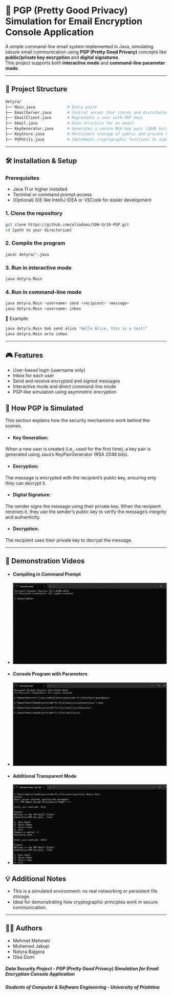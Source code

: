 # 📧 PGP (Pretty Good Privacy) Simulation for Email Encryption Console Application

A simple command-line email system implemented in Java, simulating secure email communication using **PGP (Pretty Good Privacy)** concepts like **public/private key encryption** and **digital signatures**.  
This project supports both **interactive mode** and **command-line parameter mode**.

---

## 📁 Project Structure

```bash
detyra/
├── Main.java              # Entry point
├── EmailServer.java       # Central server that stores and distributes emails
├── EmailClient.java       # Represents a user with PGP keys
├── Email.java             # Data structure for an email
├── KeyGenerator.java      # Generates a secure RSA key pair (2048 bits).
├── KeyStore.java          # Persistent storage of public and private keys for all users.
├── PGPUtils.java          # Implements cryptographic functions to simulate PGP behavior.
```

---

## 🛠️ Installation & Setup

### Prerequisites

- Java 11 or higher installed
- Terminal or command prompt access
- (Optional) IDE like IntelliJ IDEA or VSCode for easier development

### 1. Clone the repository

```bash
git clone https://github.com/olsadomi/SDH-Gr10-PGP.git
cd [path to your directorium]
```
### 2. Compile the program
```bash
javac detyra/*.java
```

### 3. Run in interactive mode
```bash
java detyra.Main
```
### 4. Run in command-line mode
```bash
java detyra.Main <username> send <recipient> <message>
java detyra.Main <username> inbox
```

🔁 Example:
```bash
java detyra.Main bob send alice "Hello Alice, this is a test!"
java detyra.Main arta inbox
```
----------------------------------------------------------------------

## 🎮 Features
- User-based login (username only)
- Inbox for each user
- Send and receive encrypted and signed messages
- Interactive mode and direct command-line mode
- PGP-like simulation using asymmetric encryption


## 🔐 How PGP is Simulated
This section explains how the security mechanisms work behind the scenes.

- #### Key Generation:
When a new user is created (i.e., used for the first time), a key pair is generated using Java’s KeyPairGenerator (RSA 2048 bits).

- #### Encryption:
The message is encrypted with the recipient’s public key, ensuring only they can decrypt it.

- #### Digital Signature:
The sender signs the message using their private key. When the recipient receives it, they use the sender’s public key to verify the message’s integrity and authenticity.

- #### Decryption:
The recipient uses their private key to decrypt the message.

---------------------------------------------------------------------------

## 🎥 Demonstration Videos
- #### Compiling in Command Prompt
- ![Compiling in Command Prompt](src/main/java/visual/compileInCmd.gif)

- #### Console Program with Parameters
- ![Console Program with Parameters](src/main/java/visual/parameterModeDemonstration.gif)

- #### Additional Transparent Mode
- ![Additional Transparent Mode](src/main/java/visual/transparentModeDemonstration.gif)


## 💡 Additional Notes
- This is a simulated environment: no real networking or persistent file storage.
- Ideal for demonstrating how cryptographic principles work in secure communication.
-------------------------------------------------------------------------
## 👩‍💻 Authors
- Mehmet Mehmeti
- Muhamed Jakupi
- Natyra Bajgora
- Olsa Domi

##### Data Security Project - PGP (Pretty Good Privacy) Simulation for Email Encryption Console Application
##### Students of Computer & Software Engineering - University of Prishtina